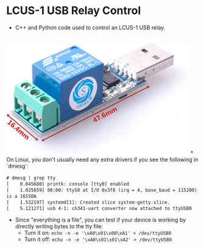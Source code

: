 # LCUS-1 USB Relay Control

* C++ and Python code used to control an LCUS-1 USB relay.
<br>
<img src="./assets/device.jpg" width="480" />
* On Linux, you don't usually need any extra drivers if you see the following in `dmesg`:

```
# dmesg | grep tty
[    0.045680] printk: console [tty0] enabled
[    1.025659] 00:00: ttyS0 at I/O 0x3f8 (irq = 4, base_baud = 115200) is a 16550A
[    1.532197] systemd[1]: Created slice system-getty.slice.
[    5.121271] usb 4-1: ch341-uart converter now attached to ttyUSB0
```

* Since "everything is a file", you can test if your device is working by directly writing bytes to the tty file: 
  * Turn it on: `echo -n -e '\xA0\x01\x00\xA1' > /dev/ttyUSB0`
  * Turn it off: `echo -n -e '\xA0\x01\x01\xA2' > /dev/ttyUSB0`


